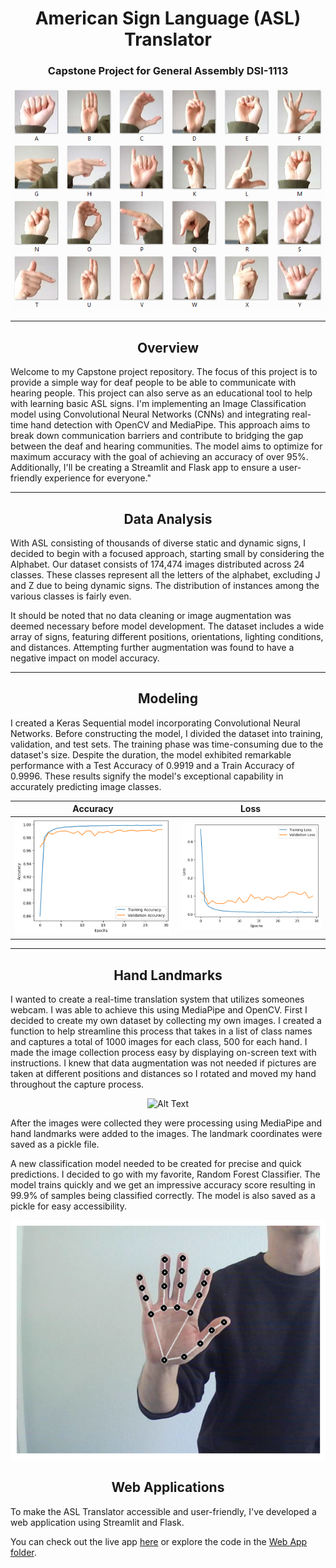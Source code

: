 <h1 align='center'>American Sign Language (ASL) Translator</h1>

<h3 align='center'>Capstone Project for General Assembly DSI-1113</h3>

<div align='center'>

![](/images/amer_sign2.png)

</div>

---

<h2 align='center'>Overview</h2>

<p>
Welcome to my Capstone project repository. The focus of this project is to provide a simple way for deaf people to be able to communicate with hearing people. This project can also serve as an educational tool to help with learning basic ASL signs. I'm implementing an Image Classification model using Convolutional Neural Networks (CNNs) and integrating real-time hand detection with OpenCV and MediaPipe. This approach aims to break down communication barriers and contribute to bridging the gap between the deaf and hearing communities. The model aims to optimize for maximum accuracy with the goal of achieving an accuracy of over 95%. Additionally, I'll be creating a Streamlit and Flask app to ensure a user-friendly experience for everyone."
</p>

---

<h2 align='center'>Data Analysis</h2>

<p>
With ASL consisting of thousands of diverse static and dynamic signs, I decided to begin with a focused approach, starting small by considering the Alphabet. Our dataset consists of 174,474 images distributed across 24 classes. These classes represent all the letters of the alphabet, excluding J and Z due to being dynamic signs. The distribution of instances among the various classes is fairly even.

It should be noted that no data cleaning or image augmentation was deemed necessary before model development. The dataset includes a wide array of signs, featuring different positions, orientations, lighting conditions, and distances. Attempting further augmentation was found to have a negative impact on model accuracy.

</p>

---

<h2 align='center'>Modeling</h2>

<p>
I created a Keras Sequential model incorporating Convolutional Neural Networks. Before constructing the model, I divided the dataset into training, validation, and test sets. The training phase was time-consuming due to the dataset's size. Despite the duration, the model exhibited remarkable performance with a Test Accuracy of 0.9919 and a Train Accuracy of 0.9996. These results signify the model's exceptional capability in accurately predicting image classes.
</p>

|         Accuracy          |         Loss          |
| :-----------------------: | :-------------------: |
| ![](/images/accuracy.png) | ![](/images/loss.png) |

---

<h2 align='center'>Hand Landmarks</h2>

<p>

I wanted to create a real-time translation system that utilizes someones webcam. I was able to achieve this using MediaPipe and OpenCV. First I decided to create my own dataset by collecting my own images. I created a function to help streamline this process that takes in a list of class names and captures a total of 1000 images for each class, 500 for each hand. I made the image collection process easy by displaying on-screen text with instructions. I knew that data augmentation was not needed if pictures are taken at different positions and distances so I rotated and moved my hand throughout the capture process.

</p>

<div align='center'>

![Alt Text](/images/data_collection_gif.gif)

</div>

<p>

After the images were collected they were processing using MediaPipe and hand landmarks were added to the images. The landmark coordinates were saved as a pickle file.

A new classification model needed to be created for precise and quick predictions. I decided to go with my favorite, Random Forest Classifier. The model trains quickly and we get an impressive accuracy score resulting in 99.9% of samples being classified correctly. The model is also saved as a pickle for easy accessibility.

</p>

<div align='center'>

![](/images/landmark_image.png)

## </div>

<h2 align='center'>Web Applications</h2>

<p>
To make the ASL Translator accessible and user-friendly, I've developed a web application using Streamlit and Flask.

You can check out the live app [here](#) or explore the code in the [Web App folder](/web_applications/).

</p>
